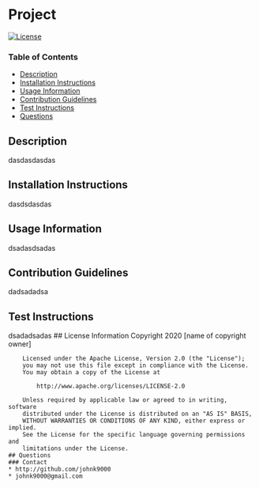 # Project 
[![License](https://img.shields.io/badge/License-Apache%202.0-blue.svg)](https://opensource.org/licenses/Apache-2.0)
### Table of Contents
  * [Description](#description)
  * [Installation Instructions](#installation-instructions)
  * [Usage Information](#usage-information)
  * [Contribution Guidelines](#contribution-guidelines)
  * [Test Instructions](#test-instructions)
  * [Questions](#Questions)

 ## Description 
dasdasdasdas
 ## Installation Instructions 
dasdsdasdas
 ## Usage Information 
dsadasdsadas
 ## Contribution Guidelines 
dadsadadsa
 ## Test Instructions 
dsadadsadas
    ## License Information
    Copyright 2020 [name of copyright owner]

        Licensed under the Apache License, Version 2.0 (the "License");
        you may not use this file except in compliance with the License.
        You may obtain a copy of the License at
     
            http://www.apache.org/licenses/LICENSE-2.0
     
        Unless required by applicable law or agreed to in writing, software
        distributed under the License is distributed on an "AS IS" BASIS,
        WITHOUT WARRANTIES OR CONDITIONS OF ANY KIND, either express or implied.
        See the License for the specific language governing permissions and
        limitations under the License.
    ## Questions
    ### Contact
    * http://github.com/johnk9000
    * johnk9000@gmail.com